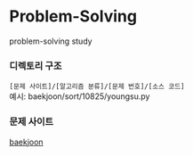 # Problem-Solving
problem-solving study

### 디렉토리 구조
`[문제 사이트]/[알고리즘 분류]/[문제 번호]/[소스 코드]`<br>
예시: baekjoon/sort/10825/youngsu.py<br>

### 문제 사이트
[baekjoon](https://boj.kr)
